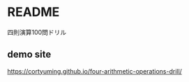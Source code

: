 # README

四則演算100問ドリル

## demo site

https://cortyuming.github.io/four-arithmetic-operations-drill/
